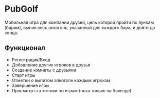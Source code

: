 # PubGolf

Мобильная игра для компании друзей, цель которой пройти по лункам (барам), выпив весь алкоголь, указанный для каждого бара, и дойти до конца.

## Функционал
- Регистрация/Вход
- Добавление других игроков в друзья
- Создание комнаты с друзьями
- Старт игры
- Отметки о выпитом алкоголе каждым игроком
- Завершение игры
- Просмотр статистики по играм (пока только на бэкенде)
